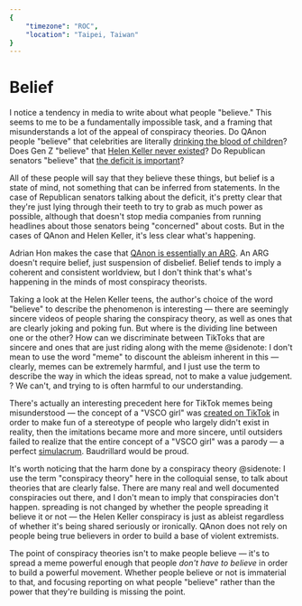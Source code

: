 ```yaml
---
{
	"timezone": "ROC",
	"location": "Taipei, Taiwan"
}
---
```

# Belief

I notice a tendency in media to write about what people "believe." This seems to me to be a fundamentally impossible task, and a framing that misunderstands a lot of the appeal of conspiracy theories. Do QAnon people "believe" that celebrities are literally [drinking the blood of children](https://www.nytimes.com/article/what-is-qanon.html)? Does Gen Z "believe" that [Helen Keller never existed](https://web.archive.org/web/20210106134924/https://medium.com/@isabellalahoue/the-generation-that-doesnt-believe-helen-keller-existed-e14d5945013c)? Do Republican senators "believe" that [the deficit is important](https://www.rollingstone.com/politics/political-commentary/al-franken-republicans-deficits-1122888/)?

All of these people will say that they believe these things, but belief is a state of mind, not something that can be inferred from statements. In the case of Republican senators talking about the deficit, it's pretty clear that they're just lying through their teeth to try to grab as much power as possible, although that doesn't stop media companies from running headlines about those senators being "concerned" about costs. But in the cases of QAnon and Helen Keller, it's less clear what's happening.

Adrian Hon makes the case that [QAnon is essentially an <abbr title="Alternate Reality Game">ARG</abbr>](https://mssv.net/2020/08/02/what-args-can-teach-us-about-qanon/). An ARG doesn't require belief, just suspension of disbelief. Belief tends to imply a coherent and consistent worldview, but I don't think that's what's happening in the minds of most conspiracy theorists.

Taking a look at the Helen Keller teens, the author's choice of the word "believe" to describe the phenomenon is interesting — there are seemingly sincere videos of people sharing the conspiracy theory, as well as ones that are clearly joking and poking fun. But where is the dividing line between one or the other? How can we discriminate between TikToks that are sincere and ones that are just riding along with the meme
@sidenote: I don't mean to use the word "meme" to discount the ableism inherent in this — clearly, memes can be extremely harmful, and I just use the term to describe the way in which the ideas spread, not to make a value judgement.
? We can't, and trying to is often harmful to our understanding.

There's actually an interesting precedent here for TikTok memes being misunderstood — the concept of a "VSCO girl" was [created on TikTok](https://www.youtube.com/watch?v=Z1IEWc6sAfU) in order to make fun of a stereotype of people who largely didn't exist in reality, then the imitations became more and more sincere, until outsiders failed to realize that the entire concept of a "VSCO girl" was a parody — a perfect [simulacrum](https://en.wikipedia.org/wiki/Simulacrum). Baudrillard would be proud.

It's worth noticing that the harm done by a conspiracy theory
@sidenote: I use the term "conspiracy theory" here in the colloquial sense, to talk about theories that are clearly false. There are many real and well documented conspiracies out there, and I don't mean to imply that conspiracies don't happen.
spreading is not changed by whether the people spreading it believe it or not — the Helen Keller conspiracy is just as ableist regardless of whether it's being shared seriously or ironically. QAnon does not rely on people being true believers in order to build a base of violent extremists.

The point of conspiracy theories isn't to make people believe — it's to spread a meme powerful enough that people *don't have to believe* in order to build a powerful movement. Whether people believe or not is immaterial to that, and focusing reporting on what people "believe" rather than the power that they're building is missing the point.
